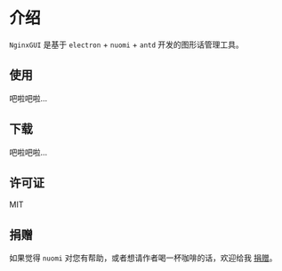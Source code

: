 # 介绍
`NginxGUI` 是基于 `electron` + `nuomi` + `antd` 开发的图形话管理工具。

## 使用
吧啦吧啦...

## 下载
吧啦吧啦...

## 许可证
MIT

## 捐赠
如果觉得 `nuomi` 对您有帮助，或者想请作者喝一杯咖啡的话，欢迎给我 [捐赠](https://github.com/yinjiazeng/donate)。
